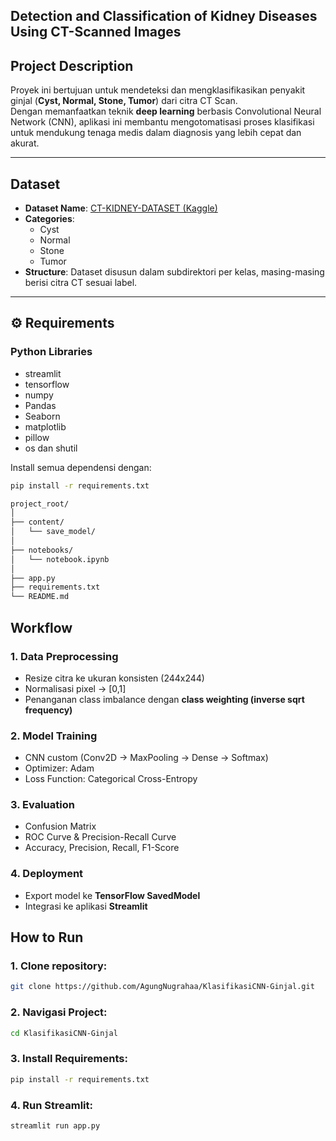 ## Detection and Classification of Kidney Diseases Using CT-Scanned Images  

## Project Description  
Proyek ini bertujuan untuk mendeteksi dan mengklasifikasikan penyakit ginjal (**Cyst, Normal, Stone, Tumor**) dari citra CT Scan.  
Dengan memanfaatkan teknik **deep learning** berbasis Convolutional Neural Network (CNN), aplikasi ini membantu mengotomatisasi proses klasifikasi untuk mendukung tenaga medis dalam diagnosis yang lebih cepat dan akurat.  

---

## Dataset  
- **Dataset Name**: [CT-KIDNEY-DATASET (Kaggle)](https://www.kaggle.com/datasets/nazmul0087/ct-kidney-dataset-normal-cyst-tumor-and-stone/code)  
- **Categories**:  
  - Cyst  
  - Normal  
  - Stone  
  - Tumor  
- **Structure**: Dataset disusun dalam subdirektori per kelas, masing-masing berisi citra CT sesuai label.  

---

## ⚙️ Requirements  

### Python Libraries
- streamlit  
- tensorflow  
- numpy
- Pandas
- Seaborn
- matplotlib
- pillow
- os dan shutil 

Install semua dependensi dengan:  

```bash
pip install -r requirements.txt
```
```bash
project_root/
│
├── content/
│   └── save_model/           
│
├── notebooks/
│   └── notebook.ipynb        
│
├── app.py                    
├── requirements.txt          
└── README.md                 
```
## Workflow  

### 1. Data Preprocessing  
- Resize citra ke ukuran konsisten (244x244)  
- Normalisasi pixel → [0,1]  
- Penanganan class imbalance dengan **class weighting (inverse sqrt frequency)**  

### 2. Model Training  
- CNN custom (Conv2D → MaxPooling → Dense → Softmax)  
- Optimizer: Adam  
- Loss Function: Categorical Cross-Entropy  

### 3. Evaluation  
- Confusion Matrix  
- ROC Curve & Precision-Recall Curve  
- Accuracy, Precision, Recall, F1-Score  

### 4. Deployment  
- Export model ke **TensorFlow SavedModel**  
- Integrasi ke aplikasi **Streamlit**  

## How to Run  
### 1. Clone repository:  
```bash
git clone https://github.com/AgungNugrahaa/KlasifikasiCNN-Ginjal.git
```
### 2. Navigasi Project:
```bash
cd KlasifikasiCNN-Ginjal
```
### 3. Install Requirements:
```bash
pip install -r requirements.txt
```
### 4. Run Streamlit:
```bash
streamlit run app.py
```



